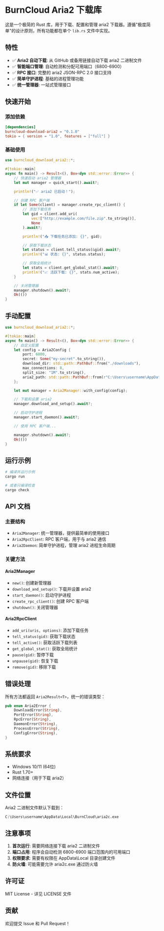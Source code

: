 # BurnCloud Aria2 下载库

这是一个极简的 Rust 库，用于下载、配置和管理 aria2 下载器。遵循"极度简单"的设计原则，所有功能都在单个 `lib.rs` 文件中实现。

## 特性

- ✅ **Aria2 自动下载**: 从 GitHub 或备用链接自动下载 aria2 二进制文件
- ✅ **智能端口管理**: 自动检测和分配可用端口（6800-6900）
- ✅ **RPC 接口**: 完整的 aria2 JSON-RPC 2.0 接口支持
- ✅ **简单守护进程**: 基础的进程管理功能
- ✅ **统一管理器**: 一站式管理接口

## 快速开始

### 添加依赖

```toml
[dependencies]
burncloud-download-aria2 = "0.1.0"
tokio = { version = "1.0", features = ["full"] }
```

### 基础使用

```rust
use burncloud_download_aria2::*;

#[tokio::main]
async fn main() -> Result<(), Box<dyn std::error::Error>> {
    // 快速启动 aria2 管理器
    let mut manager = quick_start().await?;

    println!("✅ aria2 已启动！");

    // 创建 RPC 客户端
    if let Some(client) = manager.create_rpc_client() {
        // 添加下载任务
        let gid = client.add_uri(
            vec!["http://example.com/file.zip".to_string()],
            None
        ).await?;

        println!("📥 下载任务已添加: {}", gid);

        // 获取下载状态
        let status = client.tell_status(&gid).await?;
        println!("📊 状态: {}", status.status);

        // 获取全局统计
        let stats = client.get_global_stat().await?;
        println!("📈 活跃下载: {}", stats.num_active);
    }

    // 关闭管理器
    manager.shutdown().await?;
    Ok(())
}
```

## 手动配置

```rust
use burncloud_download_aria2::*;

#[tokio::main]
async fn main() -> Result<(), Box<dyn std::error::Error>> {
    // 自定义配置
    let config = Aria2Config {
        port: 6800,
        secret: Some("my-secret".to_string()),
        download_dir: std::path::PathBuf::from("./downloads"),
        max_connections: 8,
        split_size: "1M".to_string(),
        aria2_path: std::path::PathBuf::from(r"C:\Users\username\AppData\Local\BurnCloud\aria2c.exe"),
    };

    let mut manager = Aria2Manager::with_config(config);

    // 下载和设置 aria2
    manager.download_and_setup().await?;

    // 启动守护进程
    manager.start_daemon().await?;

    // 使用 RPC 客户端...

    manager.shutdown().await?;
    Ok(())
}
```

## 运行示例

```bash
# 编译并运行示例
cargo run

# 或者只编译检查
cargo check
```

## API 文档

### 主要结构

- `Aria2Manager`: 统一管理器，提供最简单的使用接口
- `Aria2RpcClient`: RPC 客户端，用于与 aria2 通信
- `Aria2Daemon`: 简单守护进程，管理 aria2 进程生命周期

### 关键方法

#### Aria2Manager
- `new()`: 创建新管理器
- `download_and_setup()`: 下载并设置 aria2
- `start_daemon()`: 启动守护进程
- `create_rpc_client()`: 创建 RPC 客户端
- `shutdown()`: 关闭管理器

#### Aria2RpcClient
- `add_uri(uris, options)`: 添加下载任务
- `tell_status(gid)`: 获取下载状态
- `tell_active()`: 获取活跃下载列表
- `get_global_stat()`: 获取全局统计
- `pause(gid)`: 暂停下载
- `unpause(gid)`: 恢复下载
- `remove(gid)`: 移除下载

## 错误处理

所有方法都返回 `Aria2Result<T>`，统一的错误类型：

```rust
pub enum Aria2Error {
    DownloadError(String),
    PortError(String),
    RpcError(String),
    DaemonError(String),
    ProcessError(String),
    ConfigError(String),
}
```

## 系统要求

- Windows 10/11 (64位)
- Rust 1.70+
- 网络连接（用于下载 aria2）

## 文件位置

Aria2 二进制文件默认下载到：
```
C:\Users\username\AppData\Local\BurnCloud\aria2c.exe
```

## 注意事项

1. **首次运行**: 需要网络连接下载 aria2 二进制文件
2. **端口占用**: 程序会自动检测 6800-6900 端口范围内的可用端口
3. **权限要求**: 需要有权限在 AppData\Local 目录创建文件
4. **防火墙**: 可能需要允许 aria2c.exe 通过防火墙

## 许可证

MIT License - 详见 LICENSE 文件

## 贡献

欢迎提交 Issue 和 Pull Request！